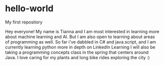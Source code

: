 # hello-world
My first repository

Hey everyone! My name is Tianna and I am most interested in learning more about machine learning and AI.
But I am also open to learning about areas of programming as well.
So far i've dabbled in C# and java.script, 
and I am  currently learning python more in depth on LinkedIn Learning
I will also be taking a programming concepts class in the spring that centers around Java.
I love caring for my plants and long bike rides exploring the city :)
